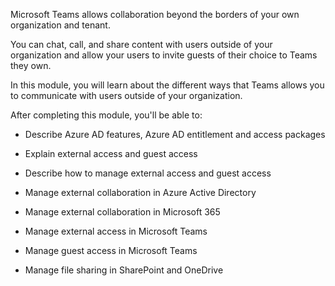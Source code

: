 Microsoft Teams allows collaboration beyond the borders of your own organization and tenant. 

You can chat, call, and share content with users outside of your organization and allow your users to invite guests of their choice to Teams they own.

In this module, you will learn about the different ways that Teams allows you to communicate with users outside of your organization.

After completing this module, you'll be able to:

- Describe Azure AD features, Azure AD entitlement and access packages

- Explain external access and guest access

- Describe how to manage external access and guest access

- Manage external collaboration in Azure Active Directory

- Manage external collaboration in Microsoft 365

- Manage external access in Microsoft Teams

- Manage guest access in Microsoft Teams

- Manage file sharing in SharePoint and OneDrive
